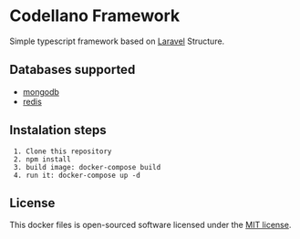 # Codellano Framework

Simple typescript framework based on [Laravel](https://laravel.com) Structure.

## Databases supported

- [mongodb](https://mongodb.com/)
- [redis](https://redis.io/)

## Instalation steps

```
 1. Clone this repository
 2. npm install
 3. build image: docker-compose build
 4. run it: docker-compose up -d
```

## License

This docker files is open-sourced software licensed under the [MIT license](https://opensource.org/licenses/MIT).
